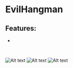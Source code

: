 # EvilHangman

## Features:
*	
<br/>

![Alt text](http://s8.postimg.org/scrohmvlx/2015_11_06_17_11_59.jpg)
![Alt text](http://s16.postimg.org/ze5afqo0l/20151106_191454.jpg)
![Alt text](http://s10.postimg.org/9lotg5qrd/2015_11_06_17_15_07.jpg)
